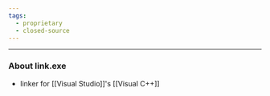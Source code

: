 ```yaml
---
tags:
  - proprietary
  - closed-source
---
```

---

### About link.exe

- linker for [[Visual Studio]]'s [[Visual C++]]